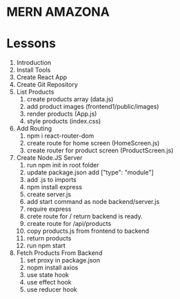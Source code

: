# MERN AMAZONA

# Lessons

1. Introduction
2. Install Tools
3. Create React App
4. Create Git Repository
5. List Products
   1. create products array (data.js)
   2. add product images (frontend1/public/images)
   3. render products (App.js)
   4. style products (index.css)
6. Add Routing
   1. npm i react-router-dom
   2. create route for home screen (HomeScreen.js)
   3. create router for product screen (ProductScreen.js)
7. Create Node.JS Server
   1. run npm init in root folder
   2. update package.json add ["type": "module"]
   3. add .js to imports
   4. npm install express
   5. create server.js
   6. add start command as node backend/server.js
   7. require express
   8. crete route for / return backend is ready.
   9. create route for /api/products
   10. copy products.js from frontend to backend
   11. return products
   12. run npm start
8. Fetch Products From Backend
   1. set proxy in package.json
   2. nopm install axios
   3. use state hook
   4. use effect hook
   5. use reducer hook
